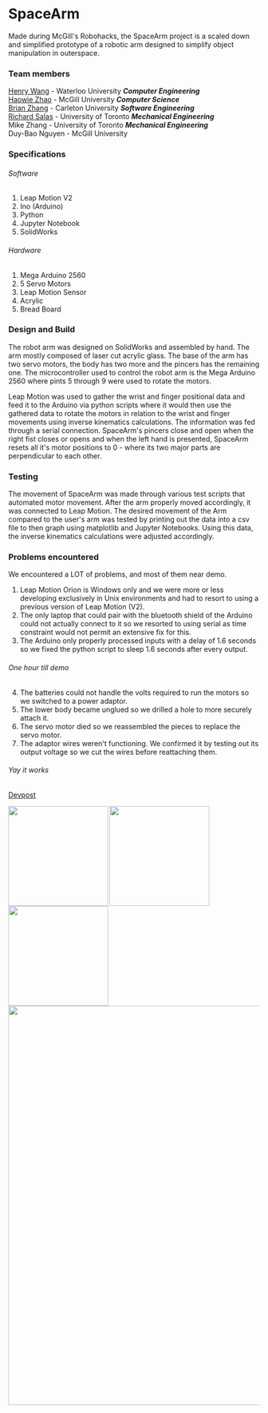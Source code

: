 SpaceArm
========

Made during McGill's Robohacks, the SpaceArm project is a scaled down and simplified prototype of a robotic arm designed to simplify object manipulation in outerspace.

### Team members
[Henry Wang](https://github.com/h397wang "Github") - Waterloo University **_Computer Engineering_**  
[Haowie Zhao](https://github.com/HaoyiZhao "Github") - McGill University **_Computer Science_**  
[Brian Zhang](https://github.com/bkzhang "Github") - Carleton University **_Software Engineering_**  
[Richard Salas](https://github.com/richard-salaschavez "Github") - University of Toronto **_Mechanical Engineering_**  
Mike Zhang - University of Toronto **_Mechanical Engineering_**  
Duy-Bao Nguyen - McGill University  

### Specifications
###### Software
1. Leap Motion V2
2. Ino (Arduino) 
3. Python
4. Jupyter Notebook
5. SolidWorks
###### Hardware
1. Mega Arduino 2560
2. 5 Servo Motors
3. Leap Motion Sensor
4. Acrylic
5. Bread Board

### Design and Build 
The robot arm was designed on SolidWorks and assembled by hand. The arm mostly composed of laser cut acrylic glass. The base of the arm has two servo motors, the body has two more and the pincers has the remaining one. The microcontroller used to control the robot arm is the Mega Arduino 2560 where pints 5 through 9 were used to rotate the motors. 

Leap Motion was used to gather the wrist and finger positional data and feed it to the Arduino via python scripts where it would then use the gathered data to rotate the motors in relation to the wrist and finger movements using inverse kinematics calculations. The information was fed through a serial connection. SpaceArm's pincers close and open when the right fist closes or opens and when the left hand is presented, SpaceArm resets all it's motor positions to 0 - where its two major parts are perpendicular to each other.

### Testing
The movement of SpaceArm was made through various test scripts that automated motor movement. After the arm properly moved accordingly, it was connected to Leap Motion. The desired movement of the Arm compared to the user's arm was tested by printing out the data into a csv file to then graph using matplotlib and Jupyter Notebooks. Using this data, the inverse kinematics calculations were adjusted accordingly.

### Problems encountered
We encountered a LOT of problems, and most of them near demo.
1. Leap Motion Orion is Windows only and we were more or less developing exclusively in Unix environments and had to resort to using a previous version of Leap Motion (V2).
2. The only laptop that could pair with the bluetooth shield of the Arduino could not actually connect to it so we resorted to using serial as time constraint would not permit an extensive fix for this.
3. The Arduino only properly processed inputs with a delay of 1.6 seconds so we fixed the python script to sleep 1.6 seconds after every output. 
###### One hour till demo
4. The batteries could not handle the volts required to run the motors so we switched to a power adaptor.
5. The lower body became unglued so we drilled a hole to more securely attach it.
6. The servo motor died so we reassembled the pieces to replace the servo motor.
7. The adaptor wires weren't functioning. We confirmed it by testing out its output voltage so we cut the wires before reattaching them.
###### Yay it works

[Devpost](https://devpost.com/software/roboarm-b73mkp)

<a href="https://github.com/bkzhang/SpaceArm/blob/master/img/moving.gif"><img src="https://github.com/bkzhang/spacearm/blob/master/img/moving.gif" align="left" width="200" ></a><a href="https://github.com/bkzhang/spacearm/blob/master/img/open.jpeg"><img src="https://github.com/bkzhang/spacearm/blob/master/img/open.jpeg" align="left" width="200" ></a><a href="https://github.com/bkzhang/spacearm/blob/master/img/robo1.jpeg"><img src="https://github.com/bkzhang/spacearm/blob/master/img/robo1.jpeg" align="left" width="200" ></a>
  

<a href="https://github.com/bkzhang/spacearm/blob/master/img/closed-arm.jpeg"><img src="https://github.com/bkzhang/spacearm/blob/master/img/closed-arm.jpeg" align="center" width="800" ></a>
